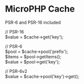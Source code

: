 MicroPHP Cache
=========

PSR-6 and PSR-16 included

// PSR-16  
$value = $cache->get('key');

// PSR-6  
$pool = $cache->pool('prefix');  
$items = $pool->getItems();  
$value = $pool->get('key');

// PSR-6v2  
$value = $cache->pool('key')->get();
